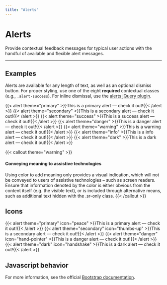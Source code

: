 ```yaml
---
title: "Alerts"
---
```


# Alerts

Provide contextual feedback messages for typical user actions with the handful of available and flexible alert messages.

---

## Examples

Alerts are available for any length of text, as well as an optional dismiss button. For proper styling, use one of the eight **required** contextual classes (e.g., `.alert-success`). For inline dismissal, use the [alerts jQuery plugin](https://getbootstrap.com/docs/4.3/components/alerts/#dismissing).

{{< alert theme="primary" >}}This is a primary alert — check it out!{{< /alert >}}
{{< alert theme="secondary" >}}This is a secondary alert — check it out!{{< /alert >}}
{{< alert theme="success" >}}This is a success alert — check it out!{{< /alert >}}
{{< alert theme="danger" >}}This is a danger alert — check it out!{{< /alert >}}
{{< alert theme="warning" >}}This is a warning alert — check it out!{{< /alert >}}
{{< alert theme="info" >}}This is a info alert — check it out!{{< /alert >}}
{{< alert theme="dark" >}}This is a dark alert — check it out!{{< /alert >}}

{{< callout theme="warning" >}}
#### Conveying meaning to assistive technologies

Using color to add meaning only provides a visual indication, which will not be conveyed to users of assistive technologies – such as screen readers. Ensure that information denoted by the color is either obvious from the content itself (e.g. the visible text), or is included through alternative means, such as additional text hidden with the .sr-only class.
{{< /callout >}}


## Icons

{{< alert theme="primary" icon="peace" >}}This is a primary alert — check it out!{{< /alert >}}
{{< alert theme="secondary" icon="thumbs-up" >}}This is a secondary alert — check it out!{{< /alert >}}
{{< alert theme="danger" icon="hand-pointer" >}}This is a danger alert — check it out!{{< /alert >}}
{{< alert theme="dark" icon="handshake" >}}This is a dark alert — check it out!{{< /alert >}}

## Javascript behavior

For more information, see the official [Bootstrap documentation](https://getbootstrap.com/docs/4.3/components/alerts/#javascript-behavior).
